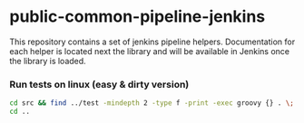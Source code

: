 # public-common-pipeline-jenkins

This repository contains a set of jenkins pipeline helpers.
Documentation for each helper is located next the library and will be available in Jenkins once the library is loaded.


### Run tests on linux (easy & dirty version)

```bash
cd src && find ../test -mindepth 2 -type f -print -exec groovy {} . \;
cd ..
```

